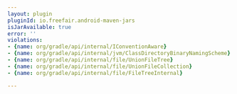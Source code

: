 ```yaml
---
layout: plugin
pluginId: io.freefair.android-maven-jars
isJarAvailable: true
error: ''
violations:
- {name: org/gradle/api/internal/IConventionAware}
- {name: org/gradle/api/internal/jvm/ClassDirectoryBinaryNamingScheme}
- {name: org/gradle/api/internal/file/UnionFileTree}
- {name: org/gradle/api/internal/file/UnionFileCollection}
- {name: org/gradle/api/internal/file/FileTreeInternal}

---
```

